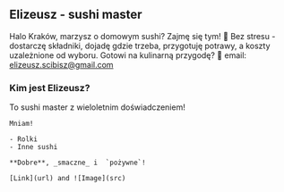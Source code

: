 ## Elizeusz - sushi master

Halo Kraków, marzysz o domowym sushi? Zajmę się tym! 🍣 Bez stresu - dostarczę składniki, dojadę gdzie trzeba, przygotuję potrawy, a koszty uzależnione od wyboru. Gotowi na kulinarną przygodę? 💼 
email: elizeusz.scibisz@gmail.com 

### Kim jest Elizeusz?

To sushi master z wieloletnim doświadczeniem! 

```pyszności
Mniam!

- Rolki
- Inne sushi

**Dobre**, _smaczne_ i  `pożywne`!

[Link](url) and ![Image](src)
```

